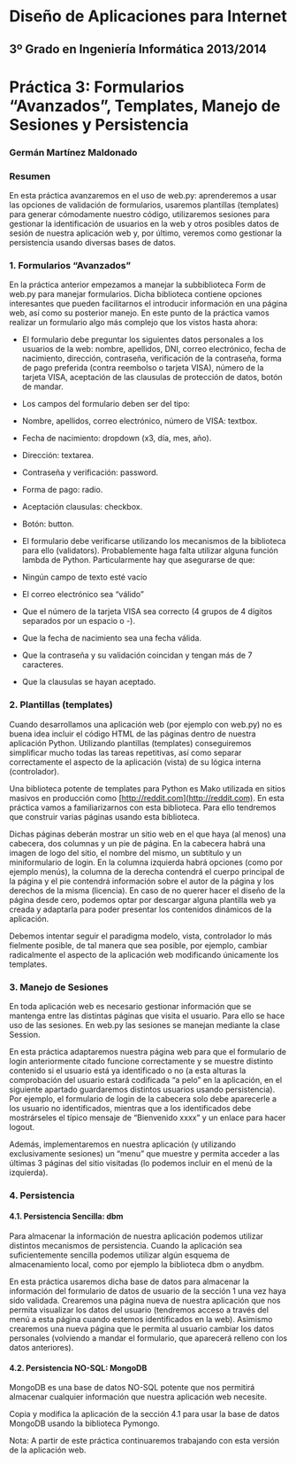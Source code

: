 Diseño de Aplicaciones para Internet
====================================
3º Grado en Ingeniería Informática 2013/2014
--------------------------------------------


# Práctica 3: Formularios “Avanzados”, Templates, Manejo de Sesiones y Persistencia
### Germán Martínez Maldonado

### Resumen
En esta práctica avanzaremos en el uso de web.py: aprenderemos a usar las opciones de validación de formularios, usaremos plantillas (templates) para generar cómodamente nuestro código, utilizaremos sesiones para gestionar la identificación de usuarios en la web y otros posibles datos de sesión de nuestra aplicación web y, por último, veremos como gestionar la persistencia usando diversas bases de datos.

### 1. Formularios  “Avanzados”
En la práctica anterior empezamos a manejar la subbiblioteca Form de web.py para manejar formularios. Dicha biblioteca contiene opciones interesantes que pueden facilitarnos el introducir información en una página web, así como su posterior manejo. En este punto de la práctica vamos realizar un formulario algo más complejo que los vistos hasta ahora:

* El formulario debe preguntar los siguientes datos personales a los usuarios de la web: nombre, apellidos, DNI, correo electrónico, fecha de nacimiento, dirección, contraseña, verificación de la contraseña, forma de pago preferida (contra reembolso o tarjeta VISA), número de la tarjeta VISA, aceptación de las clausulas de protección de datos, botón de mandar.

* Los campos del formulario deben ser del tipo:
 * Nombre, apellidos, correo electrónico, número de VISA: textbox.
 * Fecha de nacimiento: dropdown (x3, día, mes, año).
 * Dirección: textarea.
 * Contraseña y verificación: password.
 * Forma de pago: radio.
 * Aceptación clausulas: checkbox.
 * Botón: button.

* El formulario debe verificarse utilizando los mecanismos de la biblioteca para ello (validators). Probablemente haga falta utilizar alguna función lambda de Python. Particularmente hay que asegurarse de que:
 * Ningún campo de texto esté vacío
 * El correo electrónico sea “válido”
 * Que el número de la tarjeta VISA sea correcto (4 grupos de 4 dígitos separados por un espacio o -).
 * Que la fecha de nacimiento sea una fecha válida.
 * Que la contraseña y su validación coincidan y tengan más de 7 caracteres.
 * Que la clausulas se hayan aceptado.


### 2. Plantillas  (templates)

Cuando desarrollamos una aplicación web (por ejemplo con web.py) no es buena idea incluir el código HTML de las páginas dentro de nuestra aplicación Python. Utilizando plantillas (templates) conseguiremos simplificar mucho todas las tareas repetitivas, así como separar correctamente el aspecto de la aplicación (vista) de su lógica interna (controlador).

Una biblioteca potente de templates para Python es Mako utilizada en sitios masivos en producción como [http://reddit.com](http://reddit.com). En esta práctica vamos a familiarizarnos con esta biblioteca. Para ello tendremos que construir varias páginas usando esta biblioteca.

Dichas páginas deberán mostrar un sitio web en el que haya (al menos) una cabecera, dos columnas y un pie de página. En la cabecera habrá una imagen de logo del sitio, el nombre del mismo, un subtítulo y un miniformulario de login. En la columna izquierda habrá opciones (como por ejemplo menús), la columna de la derecha contendrá el cuerpo principal de la página y el pie contendrá información sobre el autor de la página y los derechos de la misma (licencia). En caso de no querer hacer el diseño de la página desde cero, podemos optar por descargar alguna plantilla web ya creada y adaptarla para poder presentar los contenidos dinámicos de la aplicación.

Debemos intentar seguir el paradigma modelo, vista, controlador lo más fielmente posible, de tal manera que sea posible, por ejemplo, cambiar radicalmente el aspecto de la aplicación web modificando únicamente los templates.


### 3. Manejo de Sesiones

En toda aplicación web es necesario gestionar información que se mantenga entre las distintas páginas que visita el usuario. Para ello se hace uso de las sesiones. En web.py las sesiones se manejan mediante la clase Session.

En esta práctica adaptaremos nuestra página web para que el formulario de login anteriormente citado funcione correctamente y se muestre distinto contenido si el usuario está ya identificado o no (a esta alturas la comprobación del usuario estará codificada “a pelo” en la aplicación, en el siguiente apartado guardaremos distintos usuarios usando persistencia). Por ejemplo, el formulario de login de la cabecera solo debe aparecerle a los usuario no identificados, mientras que a los identificados debe mostrárseles el típico mensaje de “Bienvenido xxxx” y un enlace para hacer logout.

Además, implementaremos en nuestra aplicación (y utilizando exclusivamente sesiones) un “menu” que muestre y permita acceder a las últimas 3 páginas del sitio visitadas (lo podemos incluir en el menú de la izquierda).


### 4. Persistencia

#### 4.1. Persistencia Sencilla: dbm

Para almacenar la información de nuestra aplicación podemos utilizar distintos mecanismos de persistencia. Cuando la aplicación sea suficientemente sencilla podemos utilizar algún esquema de almacenamiento local, como por ejemplo la biblioteca dbm o anydbm.

En esta práctica usaremos dicha base de datos para almacenar la información del formulario de datos de usuario de la sección 1 una vez haya sido validada. Crearemos una página nueva de nuestra aplicación que nos permita visualizar los datos del usuario (tendremos acceso a través del menú a esta página cuando estemos identificados en la web). Asimismo crearemos una nueva página que le permita al usuario cambiar los datos personales (volviendo a mandar el formulario, que aparecerá relleno con los datos anteriores).

#### 4.2. Persistencia NO-SQL: MongoDB

MongoDB es una base de datos NO-SQL potente que nos permitirá almacenar cualquier información que nuestra aplicación web necesite.

Copia y modifica la aplicación de la sección 4.1 para usar la base de datos MongoDB usando la biblioteca Pymongo.

Nota: A partir de este práctica continuaremos trabajando con esta versión de la aplicación web.
